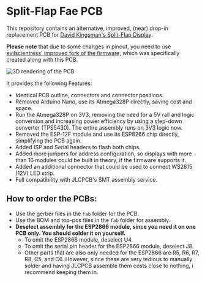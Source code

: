 # Split-Flap Fae PCB

This repository contains an alternative, improved, (near) drop-in replacement PCB for [David Kingsman's Split-Flap Display](https://github.com/Dave19171/split-flap). 

**Please note** that due to some changes in pinout, you need to use [evilscientress' improved fork of the firmware](https://github.com/evilscientress/split-flap), which was specifically created along with this PCB.

![3D rendering of the PCB](splitflappcb.png)

It provides the following Features:

- Identical PCB outline, connectors and connector positions.
- Removed Arduino Nano, use its Atmega328P directly, saving cost and space.
- Run the Atmega328P on 3V3, removing the need for a 5V rail and logic conversion and increasing power efficiency by using a step-down converter (TPS5430). The entire assembly runs on 3V3 logic now.
- Removed the ESP-12F module and use its ESP8266 chip directly, simplifying the PCB again.
- Added ISP and Serial headers to flash both chips.
- Added more jumpers for address configuration, so displays with more than 16 modules could be built in theory, if the firmware supports it.
- Added an additional connector that could be used to connect WS2815 (12V) LED strip.
- Full compatibility with JLCPCB's SMT assembly service.

## How to order the PCBs:
- Use the gerber files in the `fab` folder for the PCB.
- Use the BOM and top-pos files in the `fab` folder for assembly.
- **Deselect assembly for the ESP2866 module, since you need it on one PCB only. You should solder it on yourself.**
  - To omit the ESP2866 module, deselect U4.
  - To omit the serial pin header for the ESP2866 module, deselect J8.
  - Other parts that are also only needed for the ESP2866 are R5, R6, R7, R8, C5, and C6. However, since these are very tedious to manually solder and having JLCPCB assemble them costs close to nothing, i recommend keeping them in.
